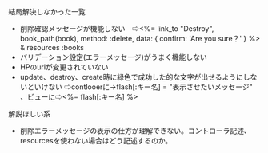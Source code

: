 結局解決しなかった一覧
* 削除確認メッセージが機能しない　⇨<td><%= link_to "Destroy", book_path(book), method: :delete, data: { confirm: 'Are you sure？' } %></td> & resources :books 
* バリデーション設定(エラーメッセージ)がうまく機能しない
* HPのurlが変更されていない
* update、destroy、create時に緑色で成功した的な文字が出せるようにしないといけない ⇨contlooerに→flash[:キー名] = "表示させたいメッセージ" 、ビューに⇨<%= flash[:キー名] %>

解説ほしい系
* 削除エラーメッセージの表示の仕方が理解できない。コントローラ記述、resourcesを使わない場合はどう記述するのか。